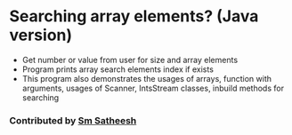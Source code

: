 # Searching array elements? (Java version)
* Get number or value from user for size and array elements <br/>
* Program prints array search elements index if exists <br />
* This program also demonstrates the usages of arrays, function with arguments, usages of Scanner, IntsStream classes, inbuild methods for searching <br />

### Contributed by [Sm Satheesh](https://github.com/smsatheesh)
